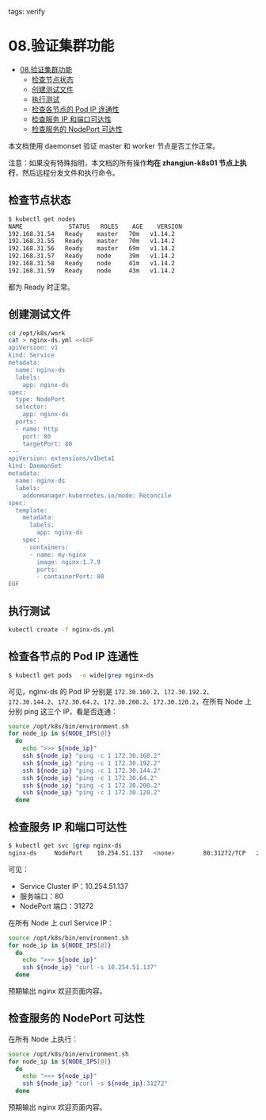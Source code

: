 tags: verify

# 08.验证集群功能

<!-- TOC -->

- [08.验证集群功能](#08验证集群功能)
    - [检查节点状态](#检查节点状态)
    - [创建测试文件](#创建测试文件)
    - [执行测试](#执行测试)
    - [检查各节点的 Pod IP 连通性](#检查各节点的-pod-ip-连通性)
    - [检查服务 IP 和端口可达性](#检查服务-ip-和端口可达性)
    - [检查服务的 NodePort 可达性](#检查服务的-nodeport-可达性)

<!-- /TOC -->

本文档使用 daemonset 验证 master 和 worker 节点是否工作正常。

注意：如果没有特殊指明，本文档的所有操作**均在 zhangjun-k8s01 节点上执行**，然后远程分发文件和执行命令。

## 检查节点状态

``` bash
$ kubectl get nodes
NAME             STATUS   ROLES    AGE    VERSION
192.168.31.54   Ready    master   70m   v1.14.2
192.168.31.55   Ready    master   70m   v1.14.2
192.168.31.56   Ready    master   69m   v1.14.2
192.168.31.57   Ready    node     39m   v1.14.2
192.168.31.58   Ready    node     41m   v1.14.2
192.168.31.59   Ready    node     43m   v1.14.2
```

都为 Ready 时正常。

## 创建测试文件

``` bash
cd /opt/k8s/work
cat > nginx-ds.yml <<EOF
apiVersion: v1
kind: Service
metadata:
  name: nginx-ds
  labels:
    app: nginx-ds
spec:
  type: NodePort
  selector:
    app: nginx-ds
  ports:
  - name: http
    port: 80
    targetPort: 80
---
apiVersion: extensions/v1beta1
kind: DaemonSet
metadata:
  name: nginx-ds
  labels:
    addonmanager.kubernetes.io/mode: Reconcile
spec:
  template:
    metadata:
      labels:
        app: nginx-ds
    spec:
      containers:
      - name: my-nginx
        image: nginx:1.7.9
        ports:
        - containerPort: 80
EOF
```

## 执行测试

``` bash
kubectl create -f nginx-ds.yml
```

## 检查各节点的 Pod IP 连通性

``` bash
$ kubectl get pods  -o wide|grep nginx-ds

```

可见，nginx-ds 的 Pod IP 分别是 `172.30.160.2`、`172.30.192.2`、`172.30.144.2`、`172.30.64.2`、`172.30.200.2`、`172.30.120.2`，在所有 Node 上分别 ping 这三个 IP，看是否连通：

``` bash
source /opt/k8s/bin/environment.sh
for node_ip in ${NODE_IPS[@]}
  do
    echo ">>> ${node_ip}"
    ssh ${node_ip} "ping -c 1 172.30.160.2"
    ssh ${node_ip} "ping -c 1 172.30.192.2"
    ssh ${node_ip} "ping -c 1 172.30.144.2"
    ssh ${node_ip} "ping -c 1 172.30.64.2"
    ssh ${node_ip} "ping -c 1 172.30.200.2"
    ssh ${node_ip} "ping -c 1 172.30.120.2"
  done
```

## 检查服务 IP 和端口可达性

``` bash
$ kubectl get svc |grep nginx-ds
nginx-ds     NodePort    10.254.51.137   <none>        80:31272/TCP   2m58s
```

可见：

+ Service Cluster IP：10.254.51.137
+ 服务端口：80
+ NodePort 端口：31272

在所有 Node 上 curl Service IP：

``` bash
source /opt/k8s/bin/environment.sh
for node_ip in ${NODE_IPS[@]}
  do
    echo ">>> ${node_ip}"
    ssh ${node_ip} "curl -s 10.254.51.137"
  done
```

预期输出 nginx 欢迎页面内容。

## 检查服务的 NodePort 可达性

在所有 Node 上执行：

``` bash
source /opt/k8s/bin/environment.sh
for node_ip in ${NODE_IPS[@]}
  do
    echo ">>> ${node_ip}"
    ssh ${node_ip} "curl -s ${node_ip}:31272"
  done
```

预期输出 nginx 欢迎页面内容。